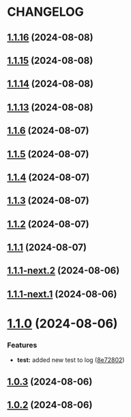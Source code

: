 # CHANGELOG

## [1.1.16](https://github.com/Egoka/egorkas-pluck/compare/v1.1.15...v1.1.16) (2024-08-08)

## [1.1.15](https://github.com/Egoka/egorkas-pluck/compare/v1.1.14...v1.1.15) (2024-08-08)

## [1.1.14](https://github.com/Egoka/egorkas-pluck/compare/v1.1.13...v1.1.14) (2024-08-08)

## [1.1.13](https://github.com/Egoka/egorkas-pluck/compare/v1.1.12...v1.1.13) (2024-08-08)

## [1.1.6](https://github.com/Egoka/egorkas-pluck/compare/v1.1.5...v1.1.6) (2024-08-07)

## [1.1.5](https://github.com/Egoka/egorkas-pluck/compare/v1.1.4...v1.1.5) (2024-08-07)

## [1.1.4](https://github.com/Egoka/egorkas-pluck/compare/v1.1.3...v1.1.4) (2024-08-07)

## [1.1.3](https://github.com/Egoka/egorkas-pluck/compare/v1.1.2...v1.1.3) (2024-08-07)

## [1.1.2](https://github.com/Egoka/egorkas-pluck/compare/v1.1.1...v1.1.2) (2024-08-07)

## [1.1.1](https://github.com/Egoka/egorkas-pluck/compare/v1.1.0...v1.1.1) (2024-08-07)

## [1.1.1-next.2](https://github.com/Egoka/egorkas-pluck/compare/v1.1.1-next.1...v1.1.1-next.2) (2024-08-06)

## [1.1.1-next.1](https://github.com/Egoka/egorkas-pluck/compare/v1.1.0...v1.1.1-next.1) (2024-08-06)

# [1.1.0](https://github.com/Egoka/egorkas-pluck/compare/v1.0.3...v1.1.0) (2024-08-06)


### Features

* **test:** added new test to log ([8e72802](https://github.com/Egoka/egorkas-pluck/commit/8e72802d7e4c00d0b6bb5c7ef7054c3c19f2d9b8))

## [1.0.3](https://github.com/Egoka/egorkas-pluck/compare/v1.0.2...v1.0.3) (2024-08-06)

## [1.0.2](https://github.com/Egoka/egorkas-pluck/compare/v1.0.1...v1.0.2) (2024-08-06)
